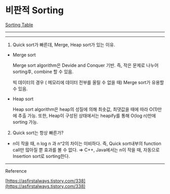 # 비판적 Sorting

[Sorting Table](%E1%84%87%E1%85%B5%E1%84%91%E1%85%A1%E1%86%AB%E1%84%8C%E1%85%A5%E1%86%A8%20Sorting%20f1f046cde5034beeb4ac84d1c36ece66/Sorting%20Table%207836ca42c07a429390fde9e894276023.csv)

---

---

1. Quick sort가 빠른데, Merge, Heap sort가 있는 이유.

- Merge sort

    Merge sort algorithm은 Devide and Conquer 기반.
    즉, 작은 문제로 나누어 sorting후, combine 할 수 있음.

    빅 데이터의 경우 ( 메모리에 데이터 전부를 올릴 수 없을 때) Merge sort가 유용할 수 있음.

- Heap sort

    Heap sort algorithm은 heap의 성질에 의해 최솟값, 최댓값을 때에 따라 O(1)만에 추출 가능.
    또한, Heap이 구성된 상태에서는 heapify를 통해 O(log n)만에 sorting 가능.

2. Quick sort는 항상 빠른가?

- n이 작을 때, n log n 과 n^2의 차이는 미비하다. 즉, Quick sort내부의 function call만 많아질 뿐 효과를 볼 수 없다.
⇒ C++, Java에서는 n이 작을 때, 자동으로 Insertion sort로 sorting한다.

---

Reference

[https://asfirstalways.tistory.com/338](https://asfirstalways.tistory.com/338)